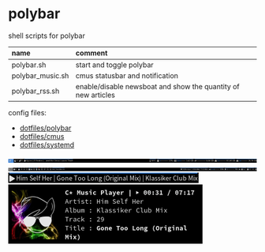 # polybar

shell scripts for polybar

| name                      | comment                                                       |
| :------------------------ | :------------------------------------------------------------ |
| polybar.sh                | start and toggle polybar                                      |
| polybar_music.sh          | cmus statusbar and notification                               |
| polybar_rss.sh            | enable/disable newsboat and show the quantity of new articles |

config files:

- [dotfiles/polybar](https://github.com/mrdotx/dotfiles/tree/master/.config/polybar)
- [dotfiles/cmus](https://github.com/mrdotx/dotfiles/tree/master/.config/cmus)
- [dotfiles/systemd](https://github.com/mrdotx/dotfiles/tree/master/.config/systemd/user)

![monitor1](screenshot_monitor1.png)
![monitor2](screenshot_monitor2.png)
![cmus polybar](screenshot_cmus_polybar.png)
![cmus notify](screenshot_cmus_notify.png)
